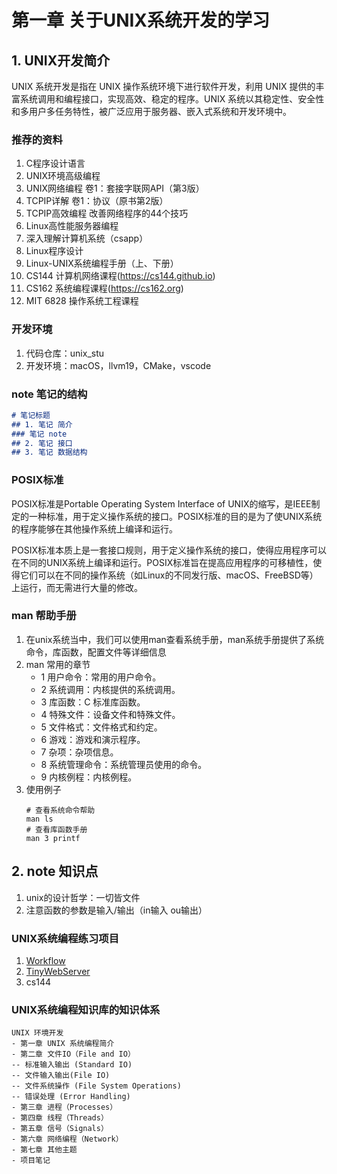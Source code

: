 ﻿# 第一章 关于UNIX系统开发的学习

## 1. UNIX开发简介

UNIX 系统开发是指在 UNIX 操作系统环境下进行软件开发，利用 UNIX 提供的丰富系统调用和编程接口，实现高效、稳定的程序。UNIX 系统以其稳定性、安全性和多用户多任务特性，被广泛应用于服务器、嵌入式系统和开发环境中。

### 推荐的资料

1. C程序设计语言
2. UNIX环境高级编程
3. UNIX网络编程 卷1：套接字联网API（第3版）
4. TCPIP详解 卷1：协议（原书第2版） 
5. TCPIP高效编程 改善网络程序的44个技巧 
6. Linux高性能服务器编程
7. 深入理解计算机系统（csapp）
8. Linux程序设计
9. Linux-UNIX系统编程手册（上、下册） 
10. CS144 计算机网络课程(https://cs144.github.io)
11. CS162 系统编程课程(https://cs162.org)
12. MIT 6828 操作系统工程课程

### 开发环境

1. 代码仓库：unix_stu
2. 开发环境：macOS，llvm19，CMake，vscode

### note 笔记的结构
```md
# 笔记标题
## 1. 笔记 简介
### 笔记 note
## 2. 笔记 接口
## 3. 笔记 数据结构
```

### POSIX标准

POSIX标准是Portable Operating System Interface of UNIX的缩写，是IEEE制定的一种标准，用于定义操作系统的接口。POSIX标准的目的是为了使UNIX系统的程序能够在其他操作系统上编译和运行。

POSIX标准本质上是一套接口规则，用于定义操作系统的接口，使得应用程序可以在不同的UNIX系统上编译和运行。POSIX标准旨在提高应用程序的可移植性，使得它们可以在不同的操作系统（如Linux的不同发行版、macOS、FreeBSD等）上运行，而无需进行大量的修改。

### man 帮助手册

1. 在unix系统当中，我们可以使用man查看系统手册，man系统手册提供了系统命令，库函数，配置文件等详细信息
2. man 常用的章节
   + 1 用户命令：常用的用户命令。
   + 2 系统调用：内核提供的系统调用。
   + 3 库函数：C 标准库函数。
   + 4 特殊文件：设备文件和特殊文件。
   + 5 文件格式：文件格式和约定。
   + 6 游戏：游戏和演示程序。
   + 7 杂项：杂项信息。
   + 8 系统管理命令：系统管理员使用的命令。
   + 9 内核例程：内核例程。
3. 使用例子
    ```shell
    # 查看系统命令帮助
    man ls
    # 查看库函数手册
    man 3 printf

## 2. note 知识点

1. unix的设计哲学：一切皆文件
2. 注意函数的参数是输入/输出（in输入 ou输出）

### UNIX系统编程练习项目

1. [Workflow](https://github.com/sogou/workflow/tree/master)
2. [TinyWebServer](https://github.com/qinguoyi/TinyWebServer)
3. cs144

### UNIX系统编程知识库的知识体系

```shell
UNIX 环境开发
- 第一章 UNIX 系统编程简介
- 第二章 文件IO（File and IO）
-- 标准输入输出 (Standard IO) 
-- 文件输入输出(File IO)
-- 文件系统操作 (File System Operations)
-- 错误处理 (Error Handling)
- 第三章 进程（Processes）
- 第四章 线程（Threads）
- 第五章 信号（Signals）
- 第六章 网络编程（Network）
- 第七章 其他主题
- 项目笔记
```